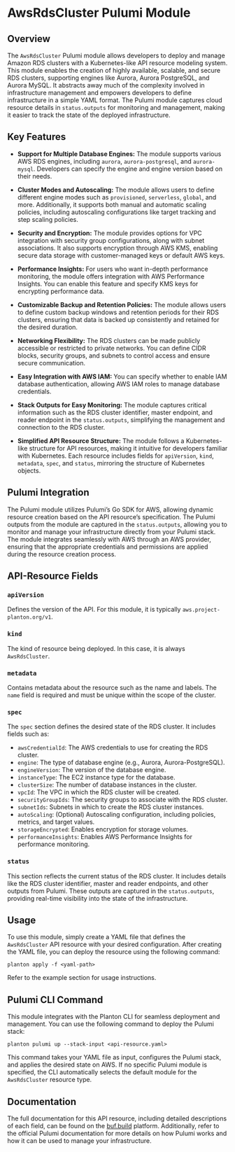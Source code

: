# AwsRdsCluster Pulumi Module

## Overview

The `AwsRdsCluster` Pulumi module allows developers to deploy and manage Amazon RDS clusters with a Kubernetes-like API resource modeling system. This module enables the creation of highly available, scalable, and secure RDS clusters, supporting engines like Aurora, Aurora PostgreSQL, and Aurora MySQL. It abstracts away much of the complexity involved in infrastructure management and empowers developers to define infrastructure in a simple YAML format. The Pulumi module captures cloud resource details in `status.outputs` for monitoring and management, making it easier to track the state of the deployed infrastructure.

## Key Features

- **Support for Multiple Database Engines:** The module supports various AWS RDS engines, including `aurora`, `aurora-postgresql`, and `aurora-mysql`. Developers can specify the engine and engine version based on their needs.
  
- **Cluster Modes and Autoscaling:** The module allows users to define different engine modes such as `provisioned`, `serverless`, `global`, and more. Additionally, it supports both manual and automatic scaling policies, including autoscaling configurations like target tracking and step scaling policies.

- **Security and Encryption:** The module provides options for VPC integration with security group configurations, along with subnet associations. It also supports encryption through AWS KMS, enabling secure data storage with customer-managed keys or default AWS keys.

- **Performance Insights:** For users who want in-depth performance monitoring, the module offers integration with AWS Performance Insights. You can enable this feature and specify KMS keys for encrypting performance data.

- **Customizable Backup and Retention Policies:** The module allows users to define custom backup windows and retention periods for their RDS clusters, ensuring that data is backed up consistently and retained for the desired duration.

- **Networking Flexibility:** The RDS clusters can be made publicly accessible or restricted to private networks. You can define CIDR blocks, security groups, and subnets to control access and ensure secure communication.

- **Easy Integration with AWS IAM:** You can specify whether to enable IAM database authentication, allowing AWS IAM roles to manage database credentials.

- **Stack Outputs for Easy Monitoring:** The module captures critical information such as the RDS cluster identifier, master endpoint, and reader endpoint in the `status.outputs`, simplifying the management and connection to the RDS cluster.

- **Simplified API Resource Structure:** The module follows a Kubernetes-like structure for API resources, making it intuitive for developers familiar with Kubernetes. Each resource includes fields for `apiVersion`, `kind`, `metadata`, `spec`, and `status`, mirroring the structure of Kubernetes objects.

## Pulumi Integration

The Pulumi module utilizes Pulumi’s Go SDK for AWS, allowing dynamic resource creation based on the API resource’s specification. The Pulumi outputs from the module are captured in the `status.outputs`, allowing you to monitor and manage your infrastructure directly from your Pulumi stack. The module integrates seamlessly with AWS through an AWS provider, ensuring that the appropriate credentials and permissions are applied during the resource creation process.

## API-Resource Fields

### `apiVersion`
Defines the version of the API. For this module, it is typically `aws.project-planton.org/v1`.

### `kind`
The kind of resource being deployed. In this case, it is always `AwsRdsCluster`.

### `metadata`
Contains metadata about the resource such as the name and labels. The `name` field is required and must be unique within the scope of the cluster.

### `spec`
The `spec` section defines the desired state of the RDS cluster. It includes fields such as:
- `awsCredentialId`: The AWS credentials to use for creating the RDS cluster.
- `engine`: The type of database engine (e.g., Aurora, Aurora-PostgreSQL).
- `engineVersion`: The version of the database engine.
- `instanceType`: The EC2 instance type for the database.
- `clusterSize`: The number of database instances in the cluster.
- `vpcId`: The VPC in which the RDS cluster will be created.
- `securityGroupIds`: The security groups to associate with the RDS cluster.
- `subnetIds`: Subnets in which to create the RDS cluster instances.
- `autoScaling`: (Optional) Autoscaling configuration, including policies, metrics, and target values.
- `storageEncrypted`: Enables encryption for storage volumes.
- `performanceInsights`: Enables AWS Performance Insights for performance monitoring.

### `status`
This section reflects the current status of the RDS cluster. It includes details like the RDS cluster identifier, master and reader endpoints, and other outputs from Pulumi. These outputs are captured in the `status.outputs`, providing real-time visibility into the state of the infrastructure.

## Usage

To use this module, simply create a YAML file that defines the `AwsRdsCluster` API resource with your desired configuration. After creating the YAML file, you can deploy the resource using the following command:

```shell
planton apply -f <yaml-path>
```

Refer to the example section for usage instructions.

## Pulumi CLI Command

This module integrates with the Planton CLI for seamless deployment and management. You can use the following command to deploy the Pulumi stack:

```shell
planton pulumi up --stack-input <api-resource.yaml>
```

This command takes your YAML file as input, configures the Pulumi stack, and applies the desired state on AWS. If no specific Pulumi module is specified, the CLI automatically selects the default module for the `AwsRdsCluster` resource type.

## Documentation

The full documentation for this API resource, including detailed descriptions of each field, can be found on the [buf.build](https://buf.build) platform. Additionally, refer to the official Pulumi documentation for more details on how Pulumi works and how it can be used to manage your infrastructure.
